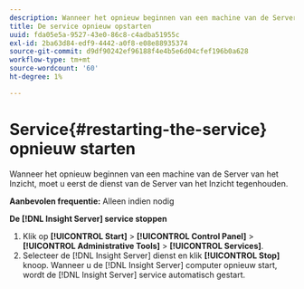```yaml
---
description: Wanneer het opnieuw beginnen van een machine van de Server van het Inzicht, moet u eerst de dienst van de Server van het Inzicht tegenhouden.
title: De service opnieuw opstarten
uuid: fda05e5a-9527-43e0-86c8-c4adba51955c
exl-id: 2ba63d84-edf9-4442-a0f8-e08e88935374
source-git-commit: d9df90242ef96188f4e4b5e6d04cfef196b0a628
workflow-type: tm+mt
source-wordcount: '60'
ht-degree: 1%

---
```


# Service{#restarting-the-service} opnieuw starten

Wanneer het opnieuw beginnen van een machine van de Server van het Inzicht, moet u eerst de dienst van de Server van het Inzicht tegenhouden.

**Aanbevolen frequentie:** Alleen indien nodig

**De  [!DNL Insight Server] service stoppen**

1. Klik op **[!UICONTROL Start]** > **[!UICONTROL Control Panel]** > **[!UICONTROL Administrative Tools]** > **[!UICONTROL Services]**.
1. Selecteer de [!DNL Insight Server] dienst en klik **[!UICONTROL Stop]** knoop.
Wanneer u de [!DNL Insight Server] computer opnieuw start, wordt de [!DNL Insight Server] service automatisch gestart.
